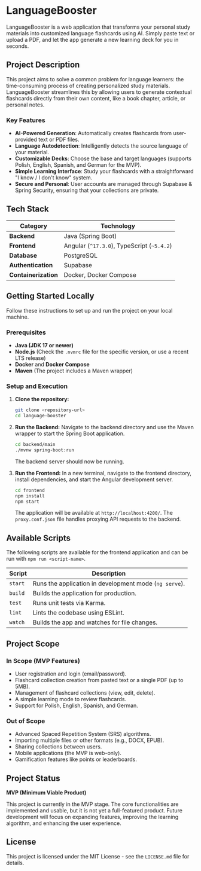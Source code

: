 # LanguageBooster

LanguageBooster is a web application that transforms your personal study materials into customized language flashcards using AI. Simply paste text or upload a PDF, and let the app generate a new learning deck for you in seconds.

## Project Description

This project aims to solve a common problem for language learners: the time-consuming process of creating personalized study materials. LanguageBooster streamlines this by allowing users to generate contextual flashcards directly from their own content, like a book chapter, article, or personal notes.

### Key Features

- **AI-Powered Generation**: Automatically creates flashcards from user-provided text or PDF files.
- **Language Autodetection**: Intelligently detects the source language of your material.
- **Customizable Decks**: Choose the base and target languages (supports Polish, English, Spanish, and German for the MVP).
- **Simple Learning Interface**: Study your flashcards with a straightforward "I know / I don't know" system.
- **Secure and Personal**: User accounts are managed through Supabase & Spring Security, ensuring that your collections are private.

## Tech Stack

| Category          | Technology                                 |
| ----------------- |--------------------------------------------|
| **Backend**       | Java (Spring Boot)                         |
| **Frontend**      | Angular (`^17.3.0`), TypeScript (`~5.4.2`) |
| **Database**      | PostgreSQL                                 |
| **Authentication**| Supabase                                    |
| **Containerization**| Docker, Docker Compose                     |

## Getting Started Locally

Follow these instructions to set up and run the project on your local machine.

### Prerequisites

- **Java (JDK 17 or newer)**
- **Node.js** (Check the `.nvmrc` file for the specific version, or use a recent LTS release)
- **Docker** and **Docker Compose**
- **Maven** (The project includes a Maven wrapper)

### Setup and Execution

1.  **Clone the repository:**
    ```sh
    git clone <repository-url>
    cd language-booster
    ```

2. **Run the Backend:**
    Navigate to the backend directory and use the Maven wrapper to start the Spring Boot application.
    ```sh
    cd backend/main
    ./mvnw spring-boot:run
    ```
    The backend server should now be running.

3. **Run the Frontend:**
    In a new terminal, navigate to the frontend directory, install dependencies, and start the Angular development server.
    ```sh
    cd frontend
    npm install
    npm start
    ```
    The application will be available at `http://localhost:4200/`. The `proxy.conf.json` file handles proxying API requests to the backend.

## Available Scripts

The following scripts are available for the frontend application and can be run with `npm run <script-name>`.

| Script      | Description                                             |
| ----------- | ------------------------------------------------------- |
| `start`     | Runs the application in development mode (`ng serve`).    |
| `build`     | Builds the application for production.                  |
| `test`      | Runs unit tests via Karma.                              |
| `lint`      | Lints the codebase using ESLint.                        |
| `watch`     | Builds the app and watches for file changes.            |

## Project Scope

### In Scope (MVP Features)

- User registration and login (email/password).
- Flashcard collection creation from pasted text or a single PDF (up to 5MB).
- Management of flashcard collections (view, edit, delete).
- A simple learning mode to review flashcards.
- Support for Polish, English, Spanish, and German.

### Out of Scope

- Advanced Spaced Repetition System (SRS) algorithms.
- Importing multiple files or other formats (e.g., DOCX, EPUB).
- Sharing collections between users.
- Mobile applications (the MVP is web-only).
- Gamification features like points or leaderboards.

## Project Status

**MVP (Minimum Viable Product)**

This project is currently in the MVP stage. The core functionalities are implemented and usable, but it is not yet a full-featured product. Future development will focus on expanding features, improving the learning algorithm, and enhancing the user experience.

## License

This project is licensed under the MIT License - see the `LICENSE.md` file for details.
